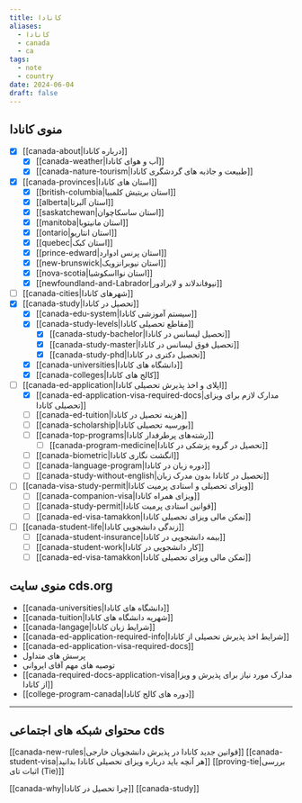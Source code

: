 ```yaml
---
title: کانادا
aliases:
  - کانادا
  - canada
  - ca
tags:
  - note
  - country
date: 2024-06-04
draft: false
---
```




## منوی کانادا

- [x] [[canada-about|درباره کانادا]]
	- [x] [[canada-weather|آب و هوای کانادا]]
	- [x] [[canada-nature-tourism|طبیعت و جاذبه های گردشگری کانادا]]
- [x] [[canada-provinces|استان های کانادا]]
	- [x] [[british-columbia|استان بریتیش کلمبیا]]
	- [x] [[alberta|استان آلبرتا]]
	- [x] [[saskatchewan|استان ساسکاچوان]]
	- [x] [[manitoba|استان مانیتوبا]]
	- [x] [[ontario|استان انتاریو]]
	- [x] [[quebec|استان کبک]]
	- [x] [[prince-edward|استان پرنس ادوارد]]
	- [x] [[new-brunswick|استان نیوبرانزویک]]
	- [x] [[nova-scotia|استان نوااسکوشیا]]
	- [x] [[newfoundland-and-Labrador|نیوفاندلاند و لابرادور]]
- [ ] [[canada-cities|شهرهای کانادا]]
- [x] [[canada-study|تحصیل در کانادا]]
	- [x] [[canada-edu-system|سیستم آموزشی کانادا]]
	- [x] [[canada-study-levels|مقاطع تحصیلی کانادا]]
		- [x] [[canada-study-bachelor|تحصیل لیسانس در کانادا]]
		- [x] [[canada-study-master|تحصیل فوق لیسانس در کانادا]]
		- [x] [[canada-study-phd|تحصیل دکتری در کانادا]]
	- [x] [[canada-universities|دانشگاه های کانادا]]
	- [x] [[canada-colleges|کالج های کانادا]]
- [ ] [[canada-ed-application|اپلای و اخذ پذیرش تحصیلی کانادا]]
	- [x] [[canada-ed-application-visa-required-docs|مدارک لازم برای ویزای تحصیلی کانادا]]
	- [ ] [[canada-ed-tuition|هزینه تحصیل در کانادا]]
	- [ ] [[canada-scholarship|بورسیه تحصیلی کانادا]]
	- [ ] [[canada-top-programs|رشته‌های پرطرفدار کانادا]]
		- [ ] [[canada-program-medicine|تحصیل در گروه پزشکی در کانادا]]
	- [ ] [[canada-biometric|انگشت نگاری کانادا]]
	- [ ] [[canada-language-program|دوره زبان در کانادا]]
	- [ ] [[canada-study-without-english|تحصیل در کانادا بدون مدرک زبان]]
- [ ] [[canada-visa-study-permit|ویزای تحصیلی و استادی پرمیت کانادا]]
	- [ ] [[canada-companion-visa|ویزای همراه کانادا]]
	- [ ] [[canada-study-permit|قوانین استادی پرمیت کانادا]]
	- [ ] [[canada-ed-visa-tamakkon|تمکن مالی ویزای تحصیلی کانادا]]
- [ ] [[canada-student-life|زندگی دانشجویی کانادا]]
	- [ ] [[canada-student-insurance|بیمه دانشجویی در کانادا]]
	- [ ] [[canada-student-work|کار دانشجویی در کانادا]]
	- [ ] [[canada-ed-visa-tamakkon|تمکن مالی ویزای تحصیلی کانادا]]

## منوی سایت cds.org
- [[canada-universities|دانشگاه های کانادا]]
- [[canada-tuition|شهریه دانشگاه های کانادا]]
- [[canada-langage|شرایط زبان کانادا]]
- [[canada-ed-application-required-info|شرایط اخذ پذیرش تحصیلی از کانادا]]
- [[canada-ed-application-visa-required-docs]]
- پرسش های متداول
- توصیه های مهم آقای ایروانی
- [[canada-required-docs-application-visa|مدارک مورد نیاز برای پذیرش و ویزا از کانادا]]
- [[college-program-canada|دوره های کالج کانادا]]

---

## محتوای شبکه های اجتماعی cds
[[canada-new-rules|قوانین جدید کانادا در پذیرش دانشجویان خارجی]]
[[canada-student-visa|هر آنچه باید درباره ویزای تحصیلی کانادا بدانید]]
[[proving-tie|بررسی اثبات تای (Tie)]]

[[canada-why|چرا تحصیل در کانادا]]
[[canada-study]]

